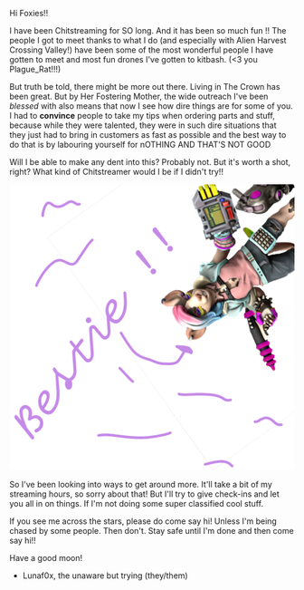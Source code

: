 Hi Foxies!!

I have been Chitstreaming for SO long. And it has been so much fun !! The people I got to meet thanks to what I do (and especially with Alien Harvest Crossing Valley!) have been some of the most wonderful people I have gotten to meet and most fun drones I've gotten to kitbash. (<3 you Plague_Rat!!!)

But truth be told, there might be more out there. Living in The Crown has been great. But by Her Fostering Mother, the wide outreach I've been *blessed* with also means that now I see how dire things are for some of you. I had to **convince** people to take my tips when ordering parts and stuff, because while they were talented, they were in such dire situations that they just had to bring in customers as fast as possible and the best way to do that is by labouring yourself for nOTHING AND THAT'S NOT GOOD

Will I be able to make any dent into this? Probably not. But it's worth a shot, right? What kind of Chitstreamer would I be if I didn't try!!  


![A picture of Plague_Rat with "bestie" scribbled on it](/assets/Plague_Rat.png)


So I've been looking into ways to get around more. It'll take a bit of my streaming hours, so sorry about that! But I'll try to give check-ins and let you all in on things. If I'm not doing some super classified cool stuff.

If you see me across the stars, please do come say hi!
Unless I'm being chased by some people. Then don't. Stay safe until I'm done and then come say hi!!

Have a good moon!
- Lunaf0x, the unaware but trying (they/them)
